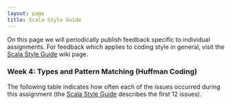 ```yaml
---
layout: page
title: Scala Style Guide
---
```


On this page we will periodically publish feedback specific to individual assignments. For feedback which applies to coding style in general, visit the [Scala Style Guide](?page=ScalaStyleGuide) wiki page.

<!--

to unpack multiple submissions into a subfolder each, you can place all the "output" files in
a folder and use these commands

  i=0;for f in *; do ((i += 1)) && mkdir s$i && unzip "$f" -d s$i; done

open all files in sublime
  
  find . -name Huffman.scala | xargs sb


some regular expressions to detect common issues. example usage (should also work in sublime,
open all files and use cmd-shift-f)

  find . -name Huffman.scala | xargs grep ";"
  find . -name Huffman.scala | xargs grep -l ";" | wc -l


#1 "InstanceOf"
#3 ".{123,}"  |  (".\{123,\}" for grep)
#5 "temp", "tmp", "iter", "loop", "test", "help"
#8 ";"
#9 "print"
#10 "return"
#11 "var"

#4.2: ":::"
#4.3: "tail.head"
#4.5: "case.*[^:]:[^:].*=>"

-->


### Week 4: Types and Pattern Matching (Huffman Coding)

The following table indicates how often each of the issues occurred during this assignment (the [Scala Style Guide](?page=ScalaStyleGuide) describes the first 12 issues).

<!--
    #issue    lukas  heather
    #1         2/23    1/40
    #2         3/23    7/40
    #3        12/23   21/40
    #4         9/23   17/40
    #5         7/23    9/40
    #6         0/23    1/40
    #7         0/23    0/40
    #8         7/23    7/40
    #9         1/23    3/40
    #10        0/23    0/40
    #11        2/23    0/40
    #12        1/23    2/40

    #4.1      11/23   15/40
    #4.2      23/23   40/40
    #4.3      10/23   24/40
    #4.4       5/23    6/40
    #4.5       5/23    6/40
-->

